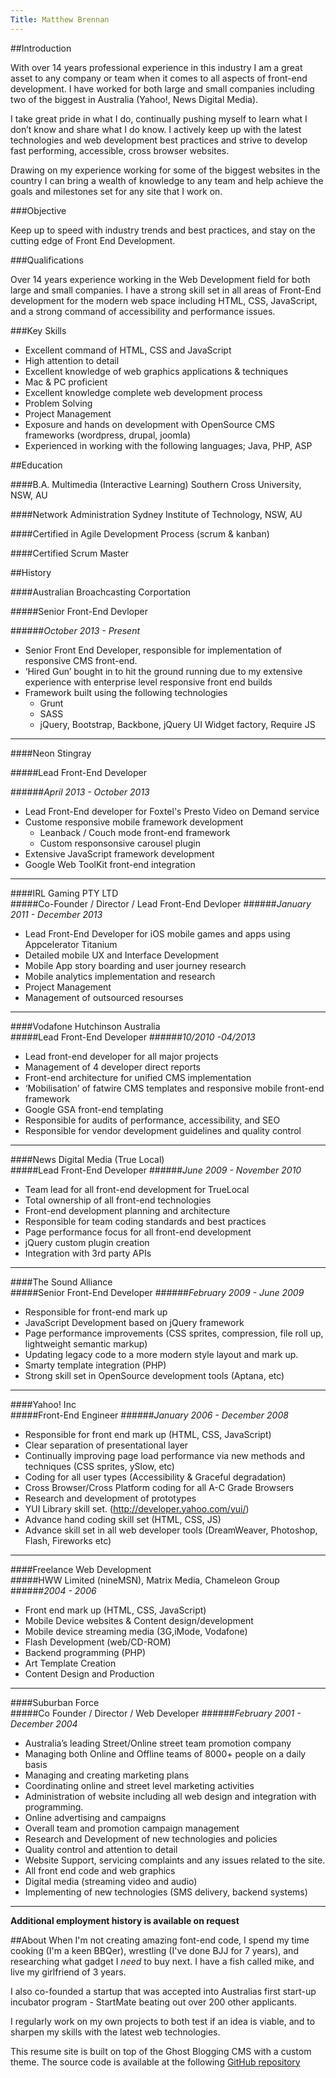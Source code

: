 ```yaml
---
Title: Matthew Brennan
---
```


##Introduction

With over 14 years professional experience in this industry I am a great asset to any company or team when it comes to all aspects of front-end development. I have worked for both large and small companies including two of the biggest in Australia (Yahoo!, News Digital Media).

I take great pride in what I do, continually pushing myself to learn what I don’t know and share what I do know. I actively keep up with the latest technologies and web development best practices and strive to develop fast performing, accessible, cross browser websites.

Drawing on my experience working for some of the biggest websites in the country I can bring a wealth of knowledge to any team and help achieve the goals and milestones set for any site that I work on.

###Objective

Keep up to speed with industry trends and best practices, and stay on the cutting edge of Front End Development.

###Qualifications

Over 14 years experience working in the Web Development field for both large and small companies. I have a strong skill set in all areas of Front-End development for the modern web space including HTML, CSS, JavaScript, and a strong command of accessibility and performance issues. 

###Key Skills

- Excellent command of HTML, CSS and JavaScript
- High attention to detail
- Excellent knowledge of web graphics applications & techniques
- Mac & PC proficient
- Excellent knowledge complete web development process
- Problem Solving
- Project Management 
- Exposure and hands on development with OpenSource CMS frameworks (wordpress, drupal, joomla)
- Experienced in working with the following languages; Java, PHP, ASP


##Education

####B.A. Multimedia (Interactive Learning)
Southern Cross University, NSW, AU

####Network Administration
Sydney Institute of Technology, NSW, AU

####Certified in Agile Development Process (scrum & kanban)

####Certified Scrum Master

##History

####Australian Broachcasting Corportation  

#####Senior Front-End Devloper

######*October 2013 - Present*

- Senior Front End Developer, responsible for implementation of responsive CMS front-end.
- ‘Hired Gun’ bought in to hit the ground running due to my extensive experience with enterprise level responsive front end builds
- Framework built using the following technologies
	- Grunt
	- SASS
	- jQuery, Bootstrap, Backbone, jQuery UI Widget factory, Require JS

---

####Neon Stingray  

#####Lead Front-End Developer

######*April 2013 - October 2013*

- Lead Front-End developer for Foxtel's Presto Video on Demand service
- Custome responsive mobile framework development
	- Leanback / Couch mode front-end framework
	- Custom responsonsive carousel plugin
- Extensive JavaScript framework development
- Google Web ToolKit front-end integration

---

####IRL Gaming PTY LTD  
#####Co-Founder / Director / Lead Front-End Devloper
######*January 2011 - December 2013*

- Lead Front-End Developer for iOS mobile games and apps using Appcelerator Titanium
- Detailed mobile UX and Interface Development
- Mobile App story boarding and user journey research
- Mobile analytics implementation and research
- Project Management
- Management of outsourced resourses

---

####Vodafone Hutchinson Australia  
#####Lead Front-End Developer
######*10/2010 -04/2013*

- Lead front-end developer for all major projects
- Management of 4 developer direct reports
- Front-end architecture for unified CMS implementation
- ‘Mobilisation’ of fatwire CMS templates and responsive mobile front-end framework
- Google GSA front-end templating
- Responsible for audits of performance, accessibility, and SEO 
- Responsible for vendor development guidelines and quality control

---

####News Digital Media (True Local)  
#####Lead Front-End Developer
######*June 2009 - November 2010*

- Team lead for all front-end development for TrueLocal
- Total ownership of all front-end technologies
- Front-end development planning and architecture 
- Responsible for team coding standards and best practices
- Page performance focus for all front-end development
- jQuery custom plugin creation
- Integration with 3rd party APIs

---

####The Sound Alliance  
#####Senior Front-End Developer
######*February 2009 - June 2009*

- Responsible for front-end mark up
- JavaScript Development based on jQuery framework
- Page performance improvements (CSS sprites, compression, file roll up, lightweight semantic markup)
- Updating legacy code to a more modern style layout and mark up.
- Smarty template integration (PHP)
- Strong skill set in OpenSource development tools (Aptana, etc)

---

####Yahoo! Inc  
#####Front-End Engineer
######*January 2006 - December 2008*

- Responsible for front end mark up (HTML, CSS, JavaScript)
- Clear separation of presentational layer
- Continually improving page load performance via new methods and techniques (CSS sprites, ySlow, etc)
- Coding for all user types (Accessibility & Graceful degradation)
- Cross Browser/Cross Platform coding for all A-C Grade Browsers
- Research and development of prototypes
- YUI Library skill set. (http://developer.yahoo.com/yui/)
- Advance hand coding skill set (HTML, CSS, JS)
- Advance skill set in all web developer tools (DreamWeaver, Photoshop, Flash, Fireworks etc)

---

####Freelance Web Development  
#####HWW Limited (nineMSN), Matrix Media, Chameleon Group
######*2004 - 2006*

- Front end mark up (HTML, CSS, JavaScript)
- Mobile Device websites & Content design/development
- Mobile device streaming media (3G,iMode, Vodafone)
- Flash Development (web/CD-ROM)
- Backend programming (PHP)
- Art Template Creation
- Content Design and Production

---

####Suburban Force  
#####Co Founder / Director / Web Developer
######*February 2001 - December 2004*

- Australia’s leading Street/Online street team promotion company
- Managing both Online and Offline teams of 8000+ people on a daily basis
- Managing and creating marketing plans
- Coordinating online and street level marketing activities
- Administration of website including all web design and integration with programming.
- Online advertising and campaigns
- Overall team and promotion campaign management
- Research and Development of new technologies and policies
- Quality control and attention to detail
- Website Support, servicing complaints and any issues related to the site.
- All front end code and web graphics
- Digital media (streaming video and audio)
- Implementing of new technologies (SMS delivery, backend systems)

***

**Additional employment history is available on request**

##About
When I'm not creating amazing font-end code, I spend my time cooking (I'm a keen BBQer), wrestling (I've done BJJ for 7 years), and researching what gadget I *need* to buy next. I have a fish called mike, and live my girlfriend of 3 years.

I also co-founded a startup that was accepted into Australias first start-up incubator program - StartMate beating out over 200 other applicants.

I regularly work on my own projects to both test if an idea is viable, and to sharpen my skills with the latest web technologies. 

This resume site is built on top of the Ghost Blogging CMS with a custom theme. The source code is available at the following [GitHub repository](https://github.com/mdbrennan/mdbrennan.github.io)